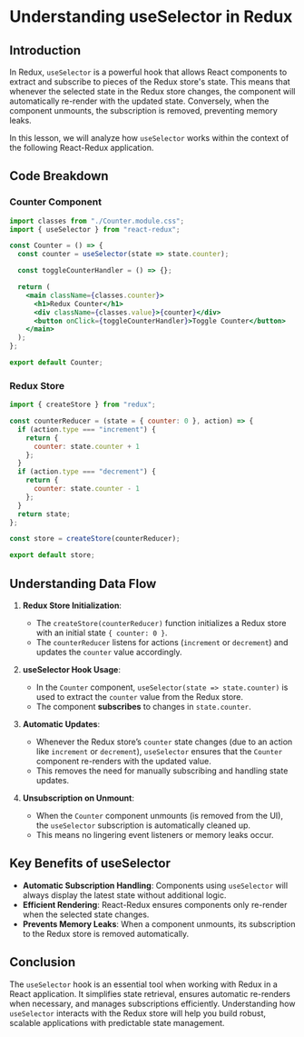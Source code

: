 # Understanding useSelector in Redux

## Introduction

In Redux, `useSelector` is a powerful hook that allows React components to extract and subscribe to pieces of the Redux store's state. This means that whenever the selected state in the Redux store changes, the component will automatically re-render with the updated state. Conversely, when the component unmounts, the subscription is removed, preventing memory leaks.

In this lesson, we will analyze how `useSelector` works within the context of the following React-Redux application.

## Code Breakdown

### Counter Component

```jsx
import classes from "./Counter.module.css";
import { useSelector } from "react-redux";

const Counter = () => {
  const counter = useSelector(state => state.counter);

  const toggleCounterHandler = () => {};

  return (
    <main className={classes.counter}>
      <h1>Redux Counter</h1>
      <div className={classes.value}>{counter}</div>
      <button onClick={toggleCounterHandler}>Toggle Counter</button>
    </main>
  );
};

export default Counter;
```

### Redux Store

```js
import { createStore } from "redux";

const counterReducer = (state = { counter: 0 }, action) => {
  if (action.type === "increment") {
    return {
      counter: state.counter + 1
    };
  }
  if (action.type === "decrement") {
    return {
      counter: state.counter - 1
    };
  }
  return state;
};

const store = createStore(counterReducer);

export default store;
```

## Understanding Data Flow

1. **Redux Store Initialization**: 
   - The `createStore(counterReducer)` function initializes a Redux store with an initial state `{ counter: 0 }`.
   - The `counterReducer` listens for actions (`increment` or `decrement`) and updates the `counter` value accordingly.

2. **useSelector Hook Usage**:
   - In the `Counter` component, `useSelector(state => state.counter)` is used to extract the `counter` value from the Redux store.
   - The component **subscribes** to changes in `state.counter`.

3. **Automatic Updates**:
   - Whenever the Redux store’s `counter` state changes (due to an action like `increment` or `decrement`), `useSelector` ensures that the `Counter` component re-renders with the updated value.
   - This removes the need for manually subscribing and handling state updates.

4. **Unsubscription on Unmount**:
   - When the `Counter` component unmounts (is removed from the UI), the `useSelector` subscription is automatically cleaned up.
   - This means no lingering event listeners or memory leaks occur.

## Key Benefits of useSelector

- **Automatic Subscription Handling**: Components using `useSelector` will always display the latest state without additional logic.
- **Efficient Rendering**: React-Redux ensures components only re-render when the selected state changes.
- **Prevents Memory Leaks**: When a component unmounts, its subscription to the Redux store is removed automatically.

## Conclusion

The `useSelector` hook is an essential tool when working with Redux in a React application. It simplifies state retrieval, ensures automatic re-renders when necessary, and manages subscriptions efficiently. Understanding how `useSelector` interacts with the Redux store will help you build robust, scalable applications with predictable state management.
